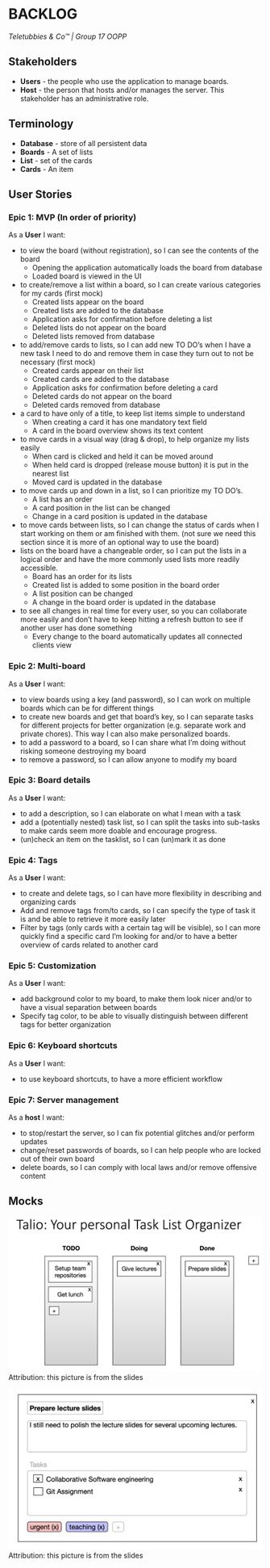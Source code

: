 BACKLOG
=======
*Teletubbies & Co™ | Group 17 OOPP*

## Stakeholders

- **Users** - the people who use the application to manage boards.
- **Host** - the person that hosts and/or manages the server. This stakeholder has an administrative role.

## Terminology

- **Database** - store of all persistent data
- **Boards** - A set of lists
- **List** - set of the cards
- **Cards** - An item

## User Stories

### Epic 1: MVP (In order of priority)

As a **User** I want:

- to view the board (without registration), so I can see the contents of the board
  * Opening the application automatically loads the board from database
  * Loaded board is viewed in the UI
- to create/remove a list within a board, so I can create various categories for my cards (first mock)
  * Created lists appear on the board
  * Created lists are added to the database
  * Application asks for confirmation before deleting a list
  * Deleted lists do not appear on the board
  * Deleted lists removed from database
- to add/remove cards to lists, so I can add new TO DO’s when I have a new task I need to do and remove them in case
  they turn out to not be necessary (first mock)
  * Created cards appear on their list
  * Created cards are added to the database
  * Application asks for confirmation before deleting a card
  * Deleted cards do not appear on the board
  * Deleted cards removed from database
- a card to have only of a title, to keep list items simple to understand
  * When creating a card it has one mandatory text field
  * A card in the board overview shows its text content
- to move cards in a visual way (drag & drop), to help organize my lists easily
  * When card is clicked and held it can be moved around
  * When held card is dropped (release mouse button) it is put in the nearest list
  * Moved card is updated in the database
- to move cards up and down in a list, so I can prioritize my TO DO’s.
  * A list has an order
  * A card position in the list can be changed
  * Change in a card position is updated in the database
- to move cards between lists, so I can change the status of cards when I start working on them or am finished with them. (not sure we need this section since it is more of an optional way to use the board)
- lists on the board have a changeable order, so I can put the lists in a logical order and have the more
  commonly used lists more readily accessible.
  * Board has an order for its lists
  * Created list is added to some position in the board order
  * A list position can be changed
  * A change in the board order is updated in the database
- to see all changes in real time for every user, so you can collaborate more easily and don’t have to keep hitting a
  refresh button to see if another user has done something
  * Every change to the board automatically updates all connected clients view

### Epic 2: Multi-board

As a **User** I want:

- to view boards using a key (and password), so I can work on multiple boards which can be for different things
- to create new boards and get that board’s key,
so I can separate tasks for different projects for better organization (e.g. separate work and private chores).
This way I can also make personalized boards.
- to add a password to a board, so I can share what I’m doing without risking someone destroying my board
- to remove a password, so I can allow anyone to modify my board

### Epic 3: Board details

As a **User** I want:

- to add a description, so I can elaborate on what I mean with a task
- add a (potentially nested) task list,
so I can split the tasks into sub-tasks to make cards seem more doable and encourage progress.
- (un)check an item on the tasklist, so I can (un)mark it as done


### Epic 4: Tags

As a **User** I want:

- to create and delete tags, so I can have more flexibility in describing and organizing cards  
- Add and remove tags from/to cards, so I can specify the type of task it is and be able to retrieve it more easily later 
- Filter by tags (only cards with a certain tag will be visible), so I can more quickly find a specific card I’m looking for and/or to have a better overview of cards related to another card

### Epic 5: Customization

As a **User** I want:

- add background color to my board, to make them look nicer and/or to have a visual separation between boards
- Specify tag color, to be able to visually distinguish between different tags for better organization

### Epic 6: Keyboard shortcuts

As a **User** I want:

- to use keyboard shortcuts, to have a more efficient workflow

### Epic 7: Server management

As a **host** I want:

- to stop/restart the server, so I can fix potential glitches and/or perform updates
- change/reset passwords of boards, so I can help people who are locked out of their own board
- delete boards, so I can comply with local laws and/or remove offensive content

## Mocks

![](images/talio.png)
Attribution: this picture is from the slides

![](images/image2.png)
Attribution: this picture is from the slides
